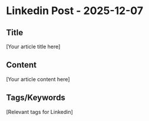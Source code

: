 # Linkedin Post - 2025-12-07

## Title
[Your article title here]

## Content
[Your article content here]

## Tags/Keywords
[Relevant tags for Linkedin]
